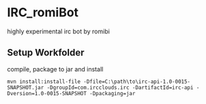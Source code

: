 # IRC_romiBot

highly experimental irc bot by romibi

## Setup Workfolder

compile, package to jar and install

```
mvn install:install-file -Dfile=C:\path\to\irc-api-1.0-0015-SNAPSHOT.jar -DgroupId=com.ircclouds.irc -DartifactId=irc-api -Dversion=1.0-0015-SNAPSHOT -Dpackaging=jar
```